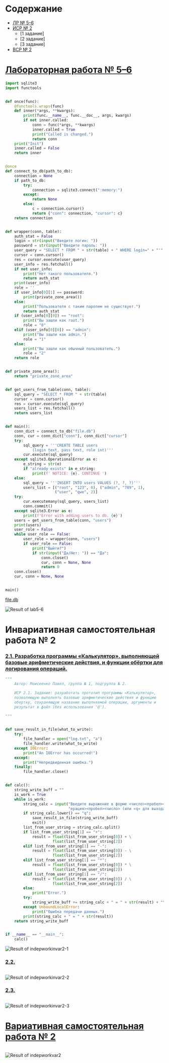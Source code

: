 # Содержание
- [ЛР № 5–6](#лабораторная-работа--56)
- [ИСР № 2](#инвариативная-самостоятельная-работа--2)
    - [1 задание]
    - [2 задание]
    - [3 задание]
- [ВСР № 2](#вариативная-самостоятельная-работа--2)

# [Лабораторная работа № 5–6](https://repl.it/@Rakleed/programming4-lab5-6)
```python
import sqlite3
import functools


def once(func):
    @functools.wraps(func)
    def inner(*args, **kwargs):
        print(func.__name__, func.__doc__, args, kwargs)
        if not inner.called:
            conn = func(*args, **kwargs)
            inner.called = True
            print("Called is changed.")
            return conn
    print("Init")
    inner.called = False
    return inner


@once
def connect_to_db(path_to_db):
    connection = None
    if path_to_db:
        try:
            connection = sqlite3.connect(":memory:")
        except:
            return None
        else:
            c = connection.cursor()
            return {"conn": connection, "cursor": c}
    return connection


def wrapper(conn, table):
    auth_stat = False
    login = str(input("Введите логин: "))
    password = str(input("Введите пароль: "))
    user_query = "SELECT * FROM " + str(table) + " WHERE login=" + "'" + login + "'"
    cursor = conn.cursor()
    res = cursor.execute(user_query)
    user_info = res.fetchall()
    if not user_info:
        print("Нет такого пользователя.")
        return auth_stat
    print(user_info)
    role = ''
    if user_info[0][1] == password:
        print(private_zone_area())
    else:
        print("Пользователя с таким паролем не существует.")
        return auth_stat
    if (user_info[0][0]) == "root":
        print("Вы зашли как root.")
        role = "0"
    elif (user_info[0][0]) == "admin":
        print("Вы зашли как admin.")
        role = "1"
    else:
        print("Вы зашли как обычный пользователь.")
        role = "2"
    return role


def private_zone_area():
    return "private_zone_area"


def get_users_from_table(conn, table):
    sql_query = "SELECT * FROM " + str(table)
    cursor = conn.cursor()
    res = cursor.execute(sql_query)
    users_list = res.fetchall()
    return users_list


def main():
    conn_dict = connect_to_db("file.db")
    conn, cur = conn_dict["conn"], conn_dict["cursor"]
    try:
        sql_query = '''CREATE TABLE users
            (login text, pass text, role int)'''
        cur.execute(sql_query)
    except sqlite3.OperationalError as e:
        e_string = str(e)
        if "already exists" in e_string:
            print(f' NOTICE: {e}. CONTINUE ')
    else:
        sql_query = '''INSERT INTO users VALUES (?, ?, ?)'''
        users_list = [("root", "123", 0), ("admin", "789", 1),
                      ("user", "qwe", 2)]
    try:
        cur.executemany(sql_query, users_list)
        conn.commit()
    except sqlite3.Error as e:
        print(f'Error with adding users to db. {e}')
    users = get_users_from_table(conn, "users")
    print(users)
    user_role = False
    while user_role == False:
        user_role = wrapper(conn, "users")
        if user_role == False:
            print("Выйти?")
            if str(input("Да/Нет: ")) == "Да":
                conn.close()
                cur, conn = None, None
                return 0
    conn.close()
    cur, conn = None, None


main()
```
[file.db](src/file.db)

![Result of lab5-6](src/programming4-lab5-6-result.png)

# Инвариативная самостоятельная работа № 2
### [2.1. Разработка программы «Калькулятор», выполняющей базовые арифметические действия, и функции обёртки для логирования операций.](https://repl.it/@Rakleed/programming4-indepworkinvar2-1)
```python
"""
    Автор: Моисеенко Павел, группа № 1, подгруппа № 2.

    ИСР 2.1. Задание: разработать прототип программы «Калькулятор»,
    позволяющую выполнять базовые арифметические действия и функцию
    обертку, сохраняющую название выполняемой операции, аргументы и
    результат в файл (без использования '@').

"""


def save_result_in_file(what_to_write):
    try:
        file_handler = open("log.txt", "a")
        file_handler.write(what_to_write)
    except IOError:
        print("An IOError has occurred!")
    except:
        print("Непредвиденная ошибка.")
    finally:
        file_handler.close()


def calc():
    string_write_buff = ""
    is_work = True
    while is_work:
        string_calc = input("Введите выражение в форме <число><пробел><мат.оп"
                            "ерация><пробел><число> (или «q» для выхода): ")
        if string_calc.lower() == "q":
            save_result_in_file(string_write_buff)
            exit()
        list_from_user_string = string_calc.split()
        if list_from_user_string[1] == "+":
            result = float(list_from_user_string[0]) + \
                     float(list_from_user_string[2])
        elif list_from_user_string[1] == "-":
            result = float(list_from_user_string[0]) - \
                     float(list_from_user_string[2])
        elif list_from_user_string[1] == "*":
            result = float(list_from_user_string[0]) * \
                     float(list_from_user_string[2])
        elif list_from_user_string[1] == "/":
            result = float(list_from_user_string[0]) / \
                     float(list_from_user_string[2])
        else:
            print("Error.")
        try:
            string_write_buff += string_calc + " = " + str(result) + "\n"
        except UnboundLocalError:
            print("Ошибка передачи данных.")
        print(string_calc + " = " + str(result))
    return string_write_buff


if __name__ == "__main__":
    calc()
```
![Result of indepworkinvar2-1](src/programming4-indepworkinvar2-1-result.png)

### [2.2. ](https://repl.it/@Rakleed/programming4-indepworkinvar2-2)
```python

```
![Result of indepworkinvar2-2](src/programming4-indepworkinvar2-2-result.png)

### [2.3. ](https://repl.it/@Rakleed/programming4-indepworkinvar2-3)
```python

```
![Result of indepworkinvar2-3](src/programming4-indepworkinvar2-3-result.png)

# [Вариативная самостоятельная работа № 2](https://repl.it/@Rakleed/programming4-indepworkvar2)
```python

```
![Result of indepworkvar2](src/programming4-indepworkvar2-result.png)
